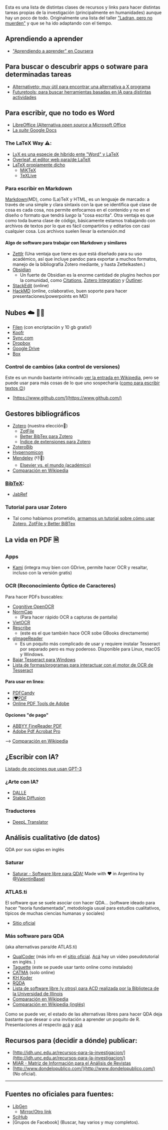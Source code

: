 
Esta es una lista de distintas clases de recursos y links para hacer distintas tareas propias de la investigación (principalmente en humanidades) aunque hay un poco de todo. Originalmente una lista del taller ["Ladran, pero no muerden"](https://errejulian.github.io/ladran/) y que se ha ido adaptando con el tiempo.
 

## Aprendiendo a aprender
+ ["Aprendiendo a aprender" en Coursera](https://es.coursera.org/learn/aprendiendo-a-aprender)

## Para buscar o descubrir apps o sotware para determinadas tareas

+ [Alternativeto; muy útil para encontrar una alternativa a X programa](https://alternativeto.net)
+ [Futuretools; para buscar herramientas basadas en IA para distintas actividades](https://www.futuretools.io)

## Para escribir, que no todo es Word

+ [LibreOffice (Alternativa _open source_ a Microsoft Office](https://es.libreoffice.org)
+ [La _suite_ Google Docs](https://drive.google.com/)
### The LaTeX Way ⚠️:
+ [LyX es una especie de híbrido ente "Word" y LaTeX](https://www.lyx.org/)
+ [Overleaf, el editor web para/de LaTeX](https://www.overleaf.com/https://www.overleaf.com?r=61734808&rm=d&rs=b)
+ [LaTeX propiamente dicho](https://www.latex-project.org/)
    + [MiKTeX](https://miktex.org)
    + [TeXLive](https://www.tug.org/texlive/)

### Para escribir en Markdown

[Markdown](https://www.markdownguide.org)(MD), como (La)TeX y HTML, es un lenguaje de marcado: a través de una simple y clara sintaxis con la que se identifica qué clase de cosa es cada cosa, nos permite enfocarnos en el contenido y no en el diseño o formato que tendrá _luego_ la "cosa escrita". Otra ventaja es que como toda buena clase de código, básicamente estamos trabajando con archivos de textos por lo que es fácil compartirlos y editarlos con casi cualquier cosa. Los archivos suelen llevar la extensión.md

#### Algo de software para trabajar con Markdown y similares

+ [Zettlr](https://www.zettlr.com) (Una ventaja que tiene es que está diseñado para su uso académico, así que incluye pandoc para exportar a muchos formatos, manejo de la bibliografía Zotero mediante, y hasta Zettelkasten.)  
+ [Obsidian](https://obsidian.md)
    + Un fuerte de Obsidian es la enorme cantidad de plugins hechos por la comunidad, como [Citations](https://obsidian.md/plugins?id=obsidian-citation-plugin), [Zotero Integration](https://obsidian.md/plugins?id=obsidian-zotero-deskto) y [Outliner](https://obsidian.md/plugins?id=obsidian-outliner).
+ [StackEdit](https://stackedit.io/app#) (online)
+ [HackMD](https://hackmd.io) (online, colaborativo, buen soporte para hacer presentaciones/powerpoints en MD)

## Nubes ☁️ 💾💽
+ [Filen](https://filen.io/r/74db45c7e23e78448c5df313a9c0f0d3) (con encriptación y 10 gb gratis!)
+ [Koofr](https://k00.fr/5mw79nln)
+ [Sync.com](https://www.sync.com/?_sync_refer=2428104f0)
+ [Dropbox](https://www.dropbox.com/)
+ [Google Drive](https://drive.google.com/)
+ [Box](https://www.box.com/)

### Control de cambios (aka control de versiones)
Este es un mundo bastante intrincado [ver la entrada en Wikipedia](https://es.wikipedia.org/wiki/Control_de_versiones), pero se puede usar para más cosas de lo que uno sospecharía ([como para escribir textos 😉](https://www.gitkraken.com/gitkon/git-for-writers))

+ [https://www.github.com/](https://www.github.com/)
  
## Gestores bibliográficos
+ [Zotero](https://www.zotero.org/) (nuestra elección💪)
    + [ZotFile](http://zotfile.com/)
    + [Better BibTex para Zotero](https://retorque.re/zotero-better-bibtex/installation/)
    + [Índice de extensiones para Zotero](https://www.zotero.org/support/plugins)
+ [ZoteroBib](https://zbib.org/)
+ [Hypernomicon](http://hypernomicon.org/)
+ [Mendeley](https://www.mendeley.com/) (👎🍅)
    + [Elsevier vs. el mundo (académico)](https://medium.com/@erreJulian/el-mundo-acade%CC%81mico-vs-elsevier-f22f68e1e738)
+ [Comparación en Wikipedia](https://en.wikipedia.org/wiki/Comparison_of_reference_management_software)
### [BibTeX](https://es.wikipedia.org/wiki/BibTeX):
+ [JabRef](http://www.jabref.org/)
### Tutorial para usar Zotero
+ Tal como habíamos prometido, [armamos un tutorial sobre cómo usar Zotero, ZotFile y Better BiBTex](https://errejulian.github.io/tutorial-zotero/)

## La vida en PDF 🗎
### Apps
+ [Kami](https://www.kamiapp.com/) (integra muy bien con GDrive, permite hacer OCR y resaltar, incluso con la versión gratis)

### OCR (Reconocimiento Óptico de Caracteres)
Para hacer PDFs buscables:
+ [Cognitive OpenOCR](https://cognitive-openocr-cuneiform.en.softonic.com/)
+ [NormCap](https://github.com/dynobo/normcap)
    + (Para hacer rápido OCR a capturas de pantalla)
+ [VietOCR](https://sourceforge.net/projects/vietocr/)
+ [Rescribe](https://rescribe.xyz/rescribe/)
    + (este es el que también hace OCR sobe GBooks directamente)
+ [gImageReader](https://github.com/manisandro/gImageReader)
    + Es un poquito más complicado de usar y requiere instalar Tesseract por separado pero es muy poderoso. Disponible para Linux, macOS y Windows.
+ [Bajar Tesseract para Windows](https://github.com/UB-Mannheim/tesseract/wiki)
+ [Lista de formas/programas para interactuar con el motor de OCR de Tesseract](https://tesseract-ocr.github.io/tessdoc/User-Projects-%E2%80%93-3rdParty.html)
#### Para usar en linea:
+ [PDFCandy](https://pdfcandy.com/pdf-ocr.html)
+ [I❤️PDF ](https://www.ilovepdf.com/pdf_to_word)
+ [Online PDF Tools de Adobe](https://www.adobe.com/acrobat/online/pdf-to-word.html)
#### Opciones "de pago"
+ [ABBYY FineReader PDF](https://pdf.abbyy.com)
+ [Adobe Pdf Acrobat Pro](https://www.adobe.com/acrobat/acrobat-pro.html)

--> [Comparación en Wikipedia](https://en.wikipedia.org/wiki/Comparison_of_optical_character_recognition_software)

## ¿Escribir con IA?

[Listado de opciones que usan GPT-3](https://gpt3demo.com/category/copywriting)

### ¿Arte con IA?
+ [DALLE](https://openai.com/dall-e-2/)
+ [Stable Diffusion](https://huggingface.co/spaces/CompVis/text2img-latent-diffusion)

### Traductores
+ [DeepL Translator](https://www.deepl.com/translator)

## Análisis cualitativo (de datos)
QDA por sus siglas en inglés

### Saturar
+ [Saturar - Software libre para QDA!](http://satur.ar/)
Made with ♥ in Argentina by [@ValentinBasel](https://gitlab.com/valentinbasel)
### ATLAS.ti
El software que se suele asociar con hacer QDA... (software ideado para hacer "teoría fundamentada", metodología usual para estudios cualitativos, típicos de muchas ciencias humanas y sociales)
+ [Sitio oficial](https://atlasti.com)

### Más software para QDA
(aka alternativas para/de ATLAS.ti)
+ [QualCoder](https://github.com/ccbogel/QualCoder/wiki)
(más info en el [sitio oficial](https://qualcoder.wordpress.com). [Acá](https://www.youtube.com/watch?v=9teZO-KVwqk) hay un video pseudotutorial en inglés. )
+ [Taguette](https://www.taguette.org) (este se puede usar tanto online como instalado)
+ [CATMA](https://catma.de) (solo online)
+ [KH Koder](https://khcoder.net/en/)
+ [RQDA](http://rqda.r-forge.r-project.org)
+ [Lista de software libre (y otros) para ACD realizada por la Biblioteca de la Universidad de Illinois](https://guides.library.illinois.edu/c.php?g=348074&p=2346107)
+ [Comparación en Wikipedia](https://es.wikipedia.org/wiki/Programa_para_el_análisis_cualitativo_asistido_por_computador)
+ [Comparación en Wikipedia (inglés)](https://en.wikipedia.org/wiki/Computer-assisted_qualitative_data_analysis_software)

Como se puede ver, el estado de las alternativas libres para hacer QDA deja bastante que desear o una invitación a aprender un poquito de R. Presentaciones al respecto [acá](https://www.youtube.com/watch?v=DwCunW19wcQ) y [acá](https://www.youtube.com/watch?v=OIB_xLlM8Fw)

## Recursos para (decidir a dónde) publicar:
+ [http://idh.unc.edu.ar/recursos-para-la-investigacion/](http://idh.unc.edu.ar/recursos-para-la-investigacion/)
+ [MIAR - Matriz de Información para el Análisis de Revistas](http://miar.ub.edu/)
+ [http://www.dondelopublico.com/](http://www.dondelopublico.com/) (No oficial).

---

## Fuentes no oficiales para fuentes:
+ [LibGen](http://gen.lib.rus.ec/)
    + [Mirror/Otro link](http://libgen.li)
+ [SciHub](https://sci-hub.ru/)
+ [Grupos de Facebook] (Buscar, hay varios y muy completos).
